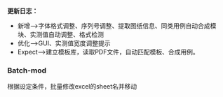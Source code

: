 **更新日志：** 

* 新增-->字体格式调整、序列号调整、提取图纸信息、同类用例自动合成模块、实测值自动调整、格式检测
* 优化-->GUI、实测值宽度调整提示
* Expect-->建立模板库，读取PDF文件，自动匹配模板、合成用例。

### Batch-mod
根据设定条件，批量修改excel的sheet名并移动
